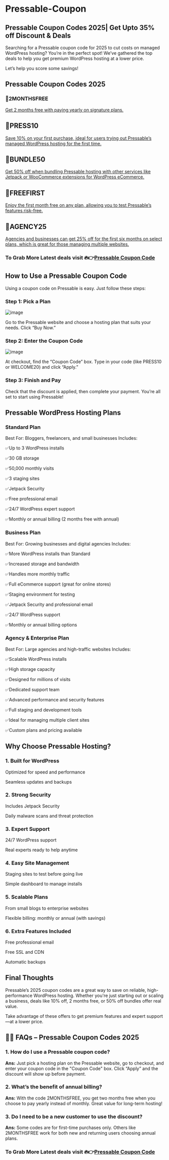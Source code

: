 # Pressable-Coupon
## Pressable Coupon Codes 2025| Get Upto 35% off Discount &amp; Deals 

Searching for a Pressable coupon code for 2025 to cut costs on managed WordPress hosting? You’re in the perfect spot! We’ve gathered the top deals to help you get premium WordPress hosting at a lower price.

Let’s help you score some savings!

## Pressable Coupon Codes 2025

### 🚀2MONTHSFREE
[Get 2 months free with paying yearly on signature plans.](https://www.bytegain.com/Recommended/pressable/)

## 🚀PRESS10
[Save 10% on your first purchase, ideal for users trying out Pressable’s managed WordPress hosting for the first time.](https://www.bytegain.com/Recommended/pressable/)

## 🚀BUNDLE50
[Get 50% off when bundling Pressable hosting with other services like Jetpack or WooCommerce extensions for WordPress eCommerce.](https://www.bytegain.com/Recommended/pressable/)

## 🚀FREEFIRST
[Enjoy the first month free on any plan, allowing you to test Pressable’s features risk-free.](https://www.bytegain.com/Recommended/pressable/)

## 🚀AGENCY25
[Agencies and businesses can get 25% off for the first six months on select plans, which is great for those managing multiple websites.](https://www.bytegain.com/Recommended/pressable/)

### To Grab More Latest deals visit 🔥👉[Pressable Coupon Code](https://www.affiliatebooster.com/pressable-coupon/) 
## How to Use a Pressable Coupon Code

Using a coupon code on Pressable is easy. Just follow these steps:

### Step 1: Pick a Plan
![image](https://github.com/user-attachments/assets/c26c8304-3b30-4fa0-8ce2-7c4129ef62d9)

Go to the Pressable website and choose a hosting plan that suits your needs. Click “Buy Now.”

### Step 2: Enter the Coupon Code
![image](https://github.com/user-attachments/assets/59687908-ca9b-4595-9cc1-6804c9393a83)

At checkout, find the “Coupon Code” box. Type in your code (like PRESS10 or WELCOME20) and click “Apply.”

### Step 3: Finish and Pay
Check that the discount is applied, then complete your payment. You’re all set to start using Pressable!

## Pressable WordPress Hosting Plans

### Standard Plan
Best For: Bloggers, freelancers, and small businesses
Includes:

✅Up to 3 WordPress installs

✅30 GB storage

✅50,000 monthly visits

✅3 staging sites

✅Jetpack Security

✅Free professional email

✅24/7 WordPress expert support

✅Monthly or annual billing (2 months free with annual)

### Business Plan
Best For: Growing businesses and digital agencies
Includes:

✅More WordPress installs than Standard

✅Increased storage and bandwidth

✅Handles more monthly traffic

✅Full eCommerce support (great for online stores)

✅Staging environment for testing

✅Jetpack Security and professional email

✅24/7 WordPress support

✅Monthly or annual billing options

### Agency & Enterprise Plan
Best For: Large agencies and high-traffic websites
Includes:

✅Scalable WordPress installs

✅High storage capacity

✅Designed for millions of visits

✅Dedicated support team

✅Advanced performance and security features

✅Full staging and development tools

✅Ideal for managing multiple client sites

✅Custom plans and pricing available

## Why Choose Pressable Hosting?
### 1. Built for WordPress

Optimized for speed and performance

Seamless updates and backups

### 2. Strong Security

Includes Jetpack Security

Daily malware scans and threat protection

### 3. Expert Support

24/7 WordPress support

Real experts ready to help anytime

### 4. Easy Site Management

Staging sites to test before going live

Simple dashboard to manage installs

### 5. Scalable Plans

From small blogs to enterprise websites

Flexible billing: monthly or annual (with savings)

### 6. Extra Features Included

Free professional email

Free SSL and CDN

Automatic backups

## Final Thoughts
Pressable’s 2025 coupon codes are a great way to save on reliable, high-performance WordPress hosting. Whether you're just starting out or scaling a business, deals like 10% off, 2 months free, or 50% off bundles offer real value.

Take advantage of these offers to get premium features and expert support—at a lower price.

## 🙋‍♂️ FAQs – Pressable Coupon Codes 2025
### 1. How do I use a Pressable coupon code?
**Ans:** Just pick a hosting plan on the Pressable website, go to checkout, and enter your coupon code in the "Coupon Code" box. Click “Apply” and the discount will show up before payment.

### 2. What’s the benefit of annual billing?
**Ans:** With the code 2MONTHSFREE, you get two months free when you choose to pay yearly instead of monthly. Great value for long-term hosting! 

### 3. Do I need to be a new customer to use the discount?
**Ans:** Some codes are for first-time purchases only. Others like 2MONTHSFREE work for both new and returning users choosing annual plans.

### To Grab More Latest deals visit 🔥👉[Pressable Coupon Code](https://www.affiliatebooster.com/pressable-coupon/) 
